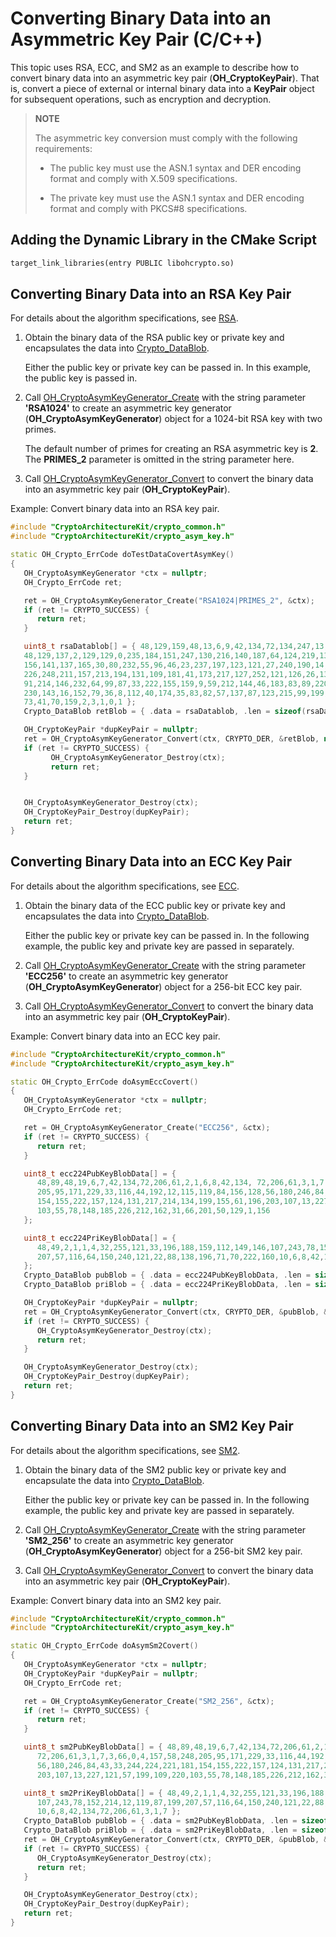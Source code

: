 # Converting Binary Data into an Asymmetric Key Pair (C/C++)

This topic uses RSA, ECC, and SM2 as an example to describe how to convert binary data into an asymmetric key pair (**OH_CryptoKeyPair**). That is, convert a piece of external or internal binary data into a **KeyPair** object for subsequent operations, such as encryption and decryption.

> **NOTE**
>
> The asymmetric key conversion must comply with the following requirements: 
>
> - The public key must use the ASN.1 syntax and DER encoding format and comply with X.509 specifications.
>
> - The private key must use the ASN.1 syntax and DER encoding format and comply with PKCS\#8 specifications.

## Adding the Dynamic Library in the CMake Script
```txt
target_link_libraries(entry PUBLIC libohcrypto.so)
```

## Converting Binary Data into an RSA Key Pair

For details about the algorithm specifications, see [RSA](crypto-asym-key-generation-conversion-spec.md#rsa).

1. Obtain the binary data of the RSA public key or private key and encapsulates the data into [Crypto_DataBlob](../../reference/apis-crypto-architecture-kit/_crypto_common_api.md#crypto_datablob).

   Either the public key or private key can be passed in. In this example, the public key is passed in.

2. Call [OH_CryptoAsymKeyGenerator_Create](../../reference/apis-crypto-architecture-kit/_crypto_asym_key_api.md#oh_cryptoasymkeygenerator_create) with the string parameter **'RSA1024'** to create an asymmetric key generator (**OH_CryptoAsymKeyGenerator**) object for a 1024-bit RSA key with two primes.

   The default number of primes for creating an RSA asymmetric key is **2**. The **PRIMES_2** parameter is omitted in the string parameter here.

3. Call [OH_CryptoAsymKeyGenerator_Convert](../../reference/apis-crypto-architecture-kit/_crypto_asym_key_api.md#oh_cryptoasymkeygenerator_convert) to convert the binary data into an asymmetric key pair (**OH_CryptoKeyPair**).

Example: Convert binary data into an RSA key pair.
```c++
#include "CryptoArchitectureKit/crypto_common.h"
#include "CryptoArchitectureKit/crypto_asym_key.h"

static OH_Crypto_ErrCode doTestDataCovertAsymKey()
{
   OH_CryptoAsymKeyGenerator *ctx = nullptr;
   OH_Crypto_ErrCode ret;

   ret = OH_CryptoAsymKeyGenerator_Create("RSA1024|PRIMES_2", &ctx);
   if (ret != CRYPTO_SUCCESS) {
      return ret;
   }

   uint8_t rsaDatablob[] = { 48,129,159,48,13,6,9,42,134,72,134,247,13,1,1,1,5,0,3,129,141,0,
   48,129,137,2,129,129,0,235,184,151,247,130,216,140,187,64,124,219,137,140,184,53,137,216,105,
   156,141,137,165,30,80,232,55,96,46,23,237,197,123,121,27,240,190,14,111,237,172,67,42,47,164,
   226,248,211,157,213,194,131,109,181,41,173,217,127,252,121,126,26,130,55,4,134,104,73,5,132,
   91,214,146,232,64,99,87,33,222,155,159,9,59,212,144,46,183,83,89,220,189,148,13,176,5,139,156,
   230,143,16,152,79,36,8,112,40,174,35,83,82,57,137,87,123,215,99,199,66,131,150,31,143,56,252,2,
   73,41,70,159,2,3,1,0,1 };
   Crypto_DataBlob retBlob = { .data = rsaDatablob, .len = sizeof(rsaDatablob) };

   OH_CryptoKeyPair *dupKeyPair = nullptr;
   ret = OH_CryptoAsymKeyGenerator_Convert(ctx, CRYPTO_DER, &retBlob, nullptr, &dupKeyPair);
   if (ret != CRYPTO_SUCCESS) {
         OH_CryptoAsymKeyGenerator_Destroy(ctx);
         return ret;
   }


   OH_CryptoAsymKeyGenerator_Destroy(ctx);
   OH_CryptoKeyPair_Destroy(dupKeyPair);
   return ret;
}
```

## Converting Binary Data into an ECC Key Pair

For details about the algorithm specifications, see [ECC](crypto-asym-key-generation-conversion-spec.md#ecc).

1. Obtain the binary data of the ECC public key or private key and encapsulates the data into [Crypto_DataBlob](../../reference/apis-crypto-architecture-kit/_crypto_common_api.md#crypto_datablob).

   Either the public key or private key can be passed in. In the following example, the public key and private key are passed in separately.

2. Call [OH_CryptoAsymKeyGenerator_Create](../../reference/apis-crypto-architecture-kit/_crypto_asym_key_api.md#oh_cryptoasymkeygenerator_create) with the string parameter **'ECC256'** to create an asymmetric key generator (**OH_CryptoAsymKeyGenerator**) object for a 256-bit ECC key pair.

3. Call [OH_CryptoAsymKeyGenerator_Convert](../../reference/apis-crypto-architecture-kit/_crypto_asym_key_api.md#oh_cryptoasymkeygenerator_convert) to convert the binary data into an asymmetric key pair (**OH_CryptoKeyPair**).

Example: Convert binary data into an ECC key pair.
```c++
#include "CryptoArchitectureKit/crypto_common.h"
#include "CryptoArchitectureKit/crypto_asym_key.h"

static OH_Crypto_ErrCode doAsymEccCovert()
{
   OH_CryptoAsymKeyGenerator *ctx = nullptr;
   OH_Crypto_ErrCode ret;

   ret = OH_CryptoAsymKeyGenerator_Create("ECC256", &ctx);
   if (ret != CRYPTO_SUCCESS) {
      return ret;
   }

   uint8_t ecc224PubKeyBlobData[] = {
      48,89,48,19,6,7,42,134,72,206,61,2,1,6,8,42,134, 72,206,61,3,1,7,3,66,0,4,157,58,248,
      205,95,171,229,33,116,44,192,12,115,119,84,156,128,56,180,246,84,43,33,244,224,221,181,
      154,155,222,157,124,131,217,214,134,199,155,61,196,203,107,13,227,121,57,199,109,220,
      103,55,78,148,185,226,212,162,31,66,201,50,129,1,156
   };

   uint8_t ecc224PriKeyBlobData[] = {
      48,49,2,1,1,4,32,255,121,33,196,188,159,112,149,146,107,243,78,152,214,12,119,87,199,
      207,57,116,64,150,240,121,22,88,138,196,71,70,222,160,10,6,8,42,134,72,206,61,3,1,7
   };
   Crypto_DataBlob pubBlob = { .data = ecc224PubKeyBlobData, .len = sizeof(ecc224PubKeyBlobData) };
   Crypto_DataBlob priBlob = { .data = ecc224PriKeyBlobData, .len = sizeof(ecc224PriKeyBlobData) };

   OH_CryptoKeyPair *dupKeyPair = nullptr;
   ret = OH_CryptoAsymKeyGenerator_Convert(ctx, CRYPTO_DER, &pubBlob, &priBlob, &dupKeyPair);
   if (ret != CRYPTO_SUCCESS) {
      OH_CryptoAsymKeyGenerator_Destroy(ctx);
      return ret;
   }

   OH_CryptoAsymKeyGenerator_Destroy(ctx);
   OH_CryptoKeyPair_Destroy(dupKeyPair);
   return ret;
}
```

## Converting Binary Data into an SM2 Key Pair

For details about the algorithm specifications, see [SM2](crypto-asym-key-generation-conversion-spec.md#sm2).

1. Obtain the binary data of the SM2 public key or private key and encapsulate the data into [Crypto_DataBlob](../../reference/apis-crypto-architecture-kit/_crypto_common_api.md#crypto_datablob).

   Either the public key or private key can be passed in. In the following example, the public key and private key are passed in separately.

2. Call [OH_CryptoAsymKeyGenerator_Create](../../reference/apis-crypto-architecture-kit/_crypto_asym_key_api.md#oh_cryptoasymkeygenerator_create) with the string parameter **'SM2_256'** to create an asymmetric key generator (**OH_CryptoAsymKeyGenerator**) object for a 256-bit SM2 key pair.

3. Call [OH_CryptoAsymKeyGenerator_Convert](../../reference/apis-crypto-architecture-kit/_crypto_asym_key_api.md#oh_cryptoasymkeygenerator_convert) to convert the binary data into an asymmetric key pair (**OH_CryptoKeyPair**).

Example: Convert binary data into an SM2 key pair.
```c++
#include "CryptoArchitectureKit/crypto_common.h"
#include "CryptoArchitectureKit/crypto_asym_key.h"

static OH_Crypto_ErrCode doAsymSm2Covert()
{
   OH_CryptoAsymKeyGenerator *ctx = nullptr;
   OH_CryptoKeyPair *dupKeyPair = nullptr;
   OH_Crypto_ErrCode ret;

   ret = OH_CryptoAsymKeyGenerator_Create("SM2_256", &ctx);
   if (ret != CRYPTO_SUCCESS) {
      return ret;
   }

   uint8_t sm2PubKeyBlobData[] = { 48,89,48,19,6,7,42,134,72,206,61,2,1,6,8,42,134,
      72,206,61,3,1,7,3,66,0,4,157,58,248,205,95,171,229,33,116,44,192,12,115,119,84,156,128,
      56,180,246,84,43,33,244,224,221,181,154,155,222,157,124,131,217,214,134,199,155,61,196,
      203,107,13,227,121,57,199,109,220,103,55,78,148,185,226,212,162,31,66,201,50,129,1,156 };

   uint8_t sm2PriKeyBlobData[] = { 48,49,2,1,1,4,32,255,121,33,196,188,159,112,149,146,
      107,243,78,152,214,12,119,87,199,207,57,116,64,150,240,121,22,88,138,196,71,70,222,160,
      10,6,8,42,134,72,206,61,3,1,7 };
   Crypto_DataBlob pubBlob = { .data = sm2PubKeyBlobData, .len = sizeof(sm2PubKeyBlobData) };
   Crypto_DataBlob priBlob = { .data = sm2PriKeyBlobData, .len = sizeof(sm2PriKeyBlobData) };
   ret = OH_CryptoAsymKeyGenerator_Convert(ctx, CRYPTO_DER, &pubBlob, &priBlob, &dupKeyPair);
   if (ret != CRYPTO_SUCCESS) {
      OH_CryptoAsymKeyGenerator_Destroy(ctx);
      return ret;
   }

   OH_CryptoAsymKeyGenerator_Destroy(ctx);
   OH_CryptoKeyPair_Destroy(dupKeyPair);
   return ret;
}
```
